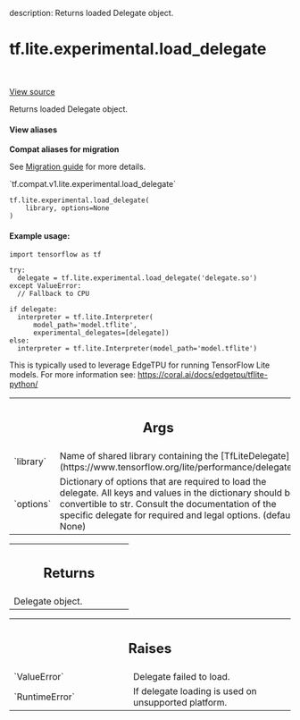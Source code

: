 description: Returns loaded Delegate object.

<div itemscope itemtype="http://developers.google.com/ReferenceObject">
<meta itemprop="name" content="tf.lite.experimental.load_delegate" />
<meta itemprop="path" content="Stable" />
</div>

# tf.lite.experimental.load_delegate

<!-- Insert buttons and diff -->

<table class="tfo-notebook-buttons tfo-api nocontent" align="left">

</table>

<a target="_blank" class="external" href="/code/stable/tensorflow/lite/python/interpreter.py">View source</a>



Returns loaded Delegate object.

<section class="expandable">
  <h4 class="showalways">View aliases</h4>
  <p>
<b>Compat aliases for migration</b>
<p>See
<a href="https://www.tensorflow.org/guide/migrate">Migration guide</a> for
more details.</p>
<p>`tf.compat.v1.lite.experimental.load_delegate`</p>
</p>
</section>

<pre class="devsite-click-to-copy prettyprint lang-py tfo-signature-link">
<code>tf.lite.experimental.load_delegate(
    library, options=None
)
</code></pre>



<!-- Placeholder for "Used in" -->


#### Example usage:



```
import tensorflow as tf

try:
  delegate = tf.lite.experimental.load_delegate('delegate.so')
except ValueError:
  // Fallback to CPU

if delegate:
  interpreter = tf.lite.Interpreter(
      model_path='model.tflite',
      experimental_delegates=[delegate])
else:
  interpreter = tf.lite.Interpreter(model_path='model.tflite')
```

This is typically used to leverage EdgeTPU for running TensorFlow Lite models.
For more information see: https://coral.ai/docs/edgetpu/tflite-python/

<!-- Tabular view -->
 <table class="responsive fixed orange">
<colgroup><col width="214px"><col></colgroup>
<tr><th colspan="2"><h2 class="add-link">Args</h2></th></tr>

<tr>
<td>
`library`
</td>
<td>
Name of shared library containing the
[TfLiteDelegate](https://www.tensorflow.org/lite/performance/delegates).
</td>
</tr><tr>
<td>
`options`
</td>
<td>
Dictionary of options that are required to load the delegate. All
keys and values in the dictionary should be convertible to str. Consult
the documentation of the specific delegate for required and legal options.
(default None)
</td>
</tr>
</table>



<!-- Tabular view -->
 <table class="responsive fixed orange">
<colgroup><col width="214px"><col></colgroup>
<tr><th colspan="2"><h2 class="add-link">Returns</h2></th></tr>
<tr class="alt">
<td colspan="2">
Delegate object.
</td>
</tr>

</table>



<!-- Tabular view -->
 <table class="responsive fixed orange">
<colgroup><col width="214px"><col></colgroup>
<tr><th colspan="2"><h2 class="add-link">Raises</h2></th></tr>

<tr>
<td>
`ValueError`
</td>
<td>
Delegate failed to load.
</td>
</tr><tr>
<td>
`RuntimeError`
</td>
<td>
If delegate loading is used on unsupported platform.
</td>
</tr>
</table>

